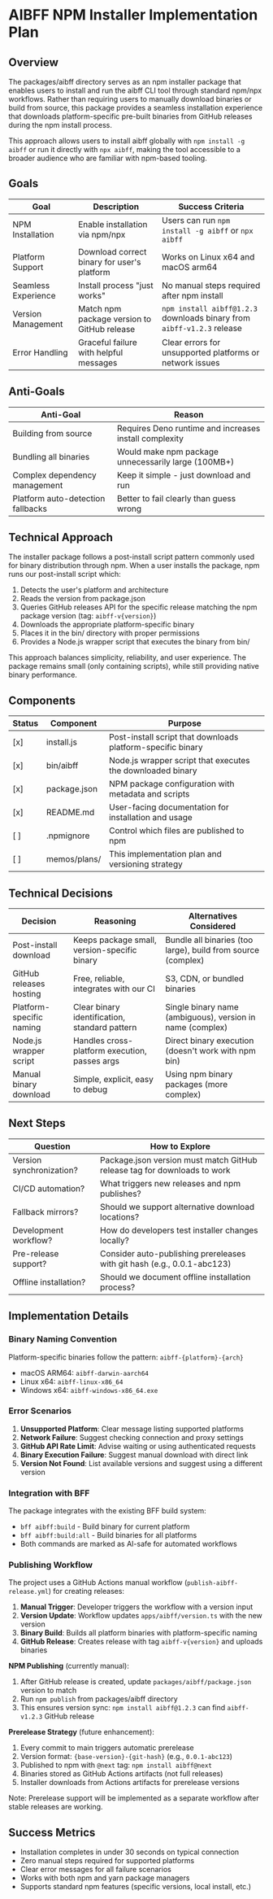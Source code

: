 # AIBFF NPM Installer Implementation Plan

## Overview

The packages/aibff directory serves as an npm installer package that enables
users to install and run the aibff CLI tool through standard npm/npx workflows.
Rather than requiring users to manually download binaries or build from source,
this package provides a seamless installation experience that downloads
platform-specific pre-built binaries from GitHub releases during the npm install
process.

This approach allows users to install aibff globally with `npm install -g aibff`
or run it directly with `npx aibff`, making the tool accessible to a broader
audience who are familiar with npm-based tooling.

## Goals

| Goal                | Description                                 | Success Criteria                                                       |
| ------------------- | ------------------------------------------- | ---------------------------------------------------------------------- |
| NPM Installation    | Enable installation via npm/npx             | Users can run `npm install -g aibff` or `npx aibff`                    |
| Platform Support    | Download correct binary for user's platform | Works on Linux x64 and macOS arm64                                     |
| Seamless Experience | Install process "just works"                | No manual steps required after npm install                             |
| Version Management  | Match npm package version to GitHub release | `npm install aibff@1.2.3` downloads binary from `aibff-v1.2.3` release |
| Error Handling      | Graceful failure with helpful messages      | Clear errors for unsupported platforms or network issues               |

## Anti-Goals

| Anti-Goal                         | Reason                                                 |
| --------------------------------- | ------------------------------------------------------ |
| Building from source              | Requires Deno runtime and increases install complexity |
| Bundling all binaries             | Would make npm package unnecessarily large (100MB+)    |
| Complex dependency management     | Keep it simple - just download and run                 |
| Platform auto-detection fallbacks | Better to fail clearly than guess wrong                |

## Technical Approach

The installer package follows a post-install script pattern commonly used for
binary distribution through npm. When a user installs the package, npm runs our
post-install script which:

1. Detects the user's platform and architecture
2. Reads the version from package.json
3. Queries GitHub releases API for the specific release matching the npm package
   version (tag: `aibff-v{version}`)
4. Downloads the appropriate platform-specific binary
5. Places it in the bin/ directory with proper permissions
6. Provides a Node.js wrapper script that executes the binary from bin/

This approach balances simplicity, reliability, and user experience. The package
remains small (only containing scripts), while still providing native binary
performance.

## Components

| Status | Component    | Purpose                                                     |
| ------ | ------------ | ----------------------------------------------------------- |
| [x]    | install.js   | Post-install script that downloads platform-specific binary |
| [x]    | bin/aibff    | Node.js wrapper script that executes the downloaded binary  |
| [x]    | package.json | NPM package configuration with metadata and scripts         |
| [x]    | README.md    | User-facing documentation for installation and usage        |
| [ ]    | .npmignore   | Control which files are published to npm                    |
| [ ]    | memos/plans/ | This implementation plan and versioning strategy            |

## Technical Decisions

| Decision                 | Reasoning                                     | Alternatives Considered                                      |
| ------------------------ | --------------------------------------------- | ------------------------------------------------------------ |
| Post-install download    | Keeps package small, version-specific binary  | Bundle all binaries (too large), build from source (complex) |
| GitHub releases hosting  | Free, reliable, integrates with our CI        | S3, CDN, or bundled binaries                                 |
| Platform-specific naming | Clear binary identification, standard pattern | Single binary name (ambiguous), version in name (complex)    |
| Node.js wrapper script   | Handles cross-platform execution, passes args | Direct binary execution (doesn't work with npm bin)          |
| Manual binary download   | Simple, explicit, easy to debug               | Using npm binary packages (more complex)                     |

## Next Steps

| Question                 | How to Explore                                                           |
| ------------------------ | ------------------------------------------------------------------------ |
| Version synchronization? | Package.json version must match GitHub release tag for downloads to work |
| CI/CD automation?        | What triggers new releases and npm publishes?                            |
| Fallback mirrors?        | Should we support alternative download locations?                        |
| Development workflow?    | How do developers test installer changes locally?                        |
| Pre-release support?     | Consider auto-publishing prereleases with git hash (e.g., 0.0.1-abc123)  |
| Offline installation?    | Should we document offline installation process?                         |

## Implementation Details

### Binary Naming Convention

Platform-specific binaries follow the pattern: `aibff-{platform}-{arch}`

- macOS ARM64: `aibff-darwin-aarch64`
- Linux x64: `aibff-linux-x86_64`
- Windows x64: `aibff-windows-x86_64.exe`

### Error Scenarios

1. **Unsupported Platform**: Clear message listing supported platforms
2. **Network Failure**: Suggest checking connection and proxy settings
3. **GitHub API Rate Limit**: Advise waiting or using authenticated requests
4. **Binary Execution Failure**: Suggest manual download with direct link
5. **Version Not Found**: List available versions and suggest using a different
   version

### Integration with BFF

The package integrates with the existing BFF build system:

- `bff aibff:build` - Build binary for current platform
- `bff aibff:build:all` - Build binaries for all platforms
- Both commands are marked as AI-safe for automated workflows

### Publishing Workflow

The project uses a GitHub Actions manual workflow (`publish-aibff-release.yml`)
for creating releases:

1. **Manual Trigger**: Developer triggers the workflow with a version input
2. **Version Update**: Workflow updates `apps/aibff/version.ts` with the new
   version
3. **Binary Build**: Builds all platform binaries with platform-specific naming
4. **GitHub Release**: Creates release with tag `aibff-v{version}` and uploads
   binaries

**NPM Publishing** (currently manual):

1. After GitHub release is created, update `packages/aibff/package.json` version
   to match
2. Run `npm publish` from packages/aibff directory
3. This ensures version sync: `npm install aibff@1.2.3` can find `aibff-v1.2.3`
   GitHub release

**Prerelease Strategy** (future enhancement):

1. Every commit to main triggers automatic prerelease
2. Version format: `{base-version}-{git-hash}` (e.g., `0.0.1-abc123`)
3. Published to npm with `@next` tag: `npm install aibff@next`
4. Binaries stored as GitHub Actions artifacts (not full releases)
5. Installer downloads from Actions artifacts for prerelease versions

Note: Prerelease support will be implemented as a separate workflow after stable
releases are working.

## Success Metrics

- Installation completes in under 30 seconds on typical connection
- Zero manual steps required for supported platforms
- Clear error messages for all failure scenarios
- Works with both npm and yarn package managers
- Supports standard npm features (specific versions, local install, etc.)

